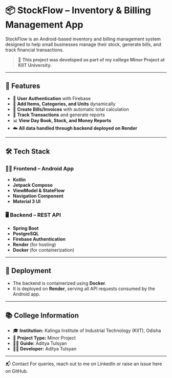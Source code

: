 # 📦 StockFlow – Inventory & Billing Management App

StockFlow is an Android-based inventory and billing management system designed to help small businesses manage their stock, generate bills, and track financial transactions.

> 🚀 **This project was developed as part of my college Minor Project at KIIT University.**

---

## 📱 Features

- 🔐 **User Authentication** with Firebase  
- 🧾 **Add Items, Categories, and Units** dynamically  
- 🧮 **Create Bills/Invoices** with automatic total calculation  
- 💸 **Track Transactions** and generate reports  
- 📊 **View Day Book, Stock, and Money Reports**  
- ☁️ **All data handled through backend deployed on Render**

---

## 🛠️ Tech Stack

### 👨‍💻 Frontend – Android App
- **Kotlin**
- **Jetpack Compose**
- **ViewModel & StateFlow**
- **Navigation Component**
- **Material 3 UI**

### 🖥️ Backend – REST API
- **Spring Boot**
- **PostgreSQL**
- **Firebase Authentication**
- **Render** (for hosting)
- **Docker** (for containerization)

---

## 🚀 Deployment

- The backend is containerized using **Docker**.
- It is deployed on **Render**, serving all API requests consumed by the Android app.

---

## 📚 College Information

- 🎓 **Institution:** Kalinga Institute of Industrial Technology (KIIT), Odisha  
- 🧪 **Project Type:** Minor Project  
- 👨‍🏫 **Guide:** Aditya Tulsyan  
- 🧑‍💻 **Developer:** Aditya Tulsyan

---

📬 Contact
For queries, reach out to me on LinkedIn or raise an issue here on GitHub.
